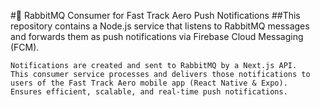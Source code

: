 #🚀 RabbitMQ Consumer for Fast Track Aero Push Notifications
##This repository contains a Node.js service that listens to RabbitMQ messages and forwards them as push notifications via Firebase Cloud Messaging (FCM).

    Notifications are created and sent to RabbitMQ by a Next.js API.
    This consumer service processes and delivers those notifications to users of the Fast Track Aero mobile app (React Native & Expo).
    Ensures efficient, scalable, and real-time push notifications.